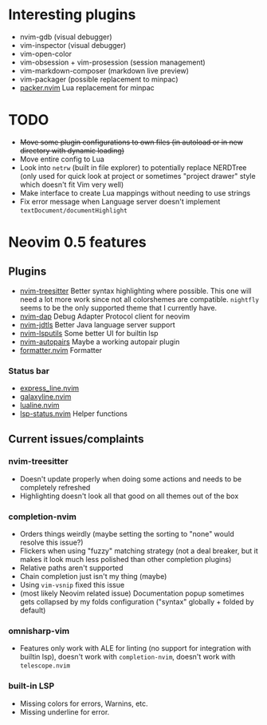 # Interesting plugins

- nvim-gdb (visual debugger)
- vim-inspector (visual debugger)
- vim-open-color
- vim-obsession + vim-prosession (session management)
- vim-markdown-composer (markdown live preview)
- vim-packager (possible replacement to minpac)
- [packer.nvim](https://github.com/wbthomason/packer.nvim)
  Lua replacement for minpac

# TODO

- ~~Move some plugin configurations to own files (in autoload or in new directory with dynamic loading)~~
- Move entire config to Lua
- Look into `netrw` (built in file explorer) to potentially replace NERDTree (only used for quick look at project or sometimes "project drawer" style which doesn't fit Vim very well)
- Make interface to create Lua mappings without needing to use strings
- Fix error message when Language server doesn't implement `textDocument/documentHighlight`

# Neovim 0.5 features

## Plugins

- [nvim-treesitter](https://github.com/nvim-treesitter/nvim-treesitter)
  Better syntax highlighting where possible.
  This one will need a lot more work since not all colorshemes are compatible. `nightfly` seems to be the only supported theme that I currently have.
- [nvim-dap](https://github.com/mfussenegger/nvim-dap)
  Debug Adapter Protocol client for neovim
- [nvim-jdtls](https://github.com/mfussenegger/nvim-jdtls)
  Better Java language server support
- [nvim-lsputils](https://github.com/RishabhRD/nvim-lsputils)
  Some better UI for builtin lsp
- [nvim-autopairs](https://github.com/windwp/nvim-autopairs)
  Maybe a working autopair plugin
- [formatter.nvim](https://github.com/mhartington/formatter.nvim)
  Formatter

### Status bar

- [express_line.nvim](https://github.com/tjdevries/express_line.nvim)
- [galaxyline.nvim](https://github.com/glepnir/galaxyline.nvim)
- [lualine.nvim](https://github.com/hoob3rt/lualine.nvim)
- [lsp-status.nvim](https://github.com/nvim-lua/lsp-status.nvim)
  Helper functions

## Current issues/complaints

### nvim-treesitter

- Doesn't update properly when doing some actions and needs to be completely refreshed
- Highlighting doesn't look all that good on all themes out of the box

### completion-nvim

- Orders things weirdly (maybe setting the sorting to "none" would resolve this issue?)
- Flickers when using "fuzzy" matching strategy (not a deal breaker, but it makes it look much less polished than other completion plugins)
- Relative paths aren't supported
- Chain completion just isn't my thing (maybe)
- Using `vim-vsnip` fixed this issue
- (most likely Neovim related issue) Documentation popup sometimes gets collapsed by my folds configuration ("syntax" globally + folded by default)

### omnisharp-vim

- Features only work with ALE for linting (no support for integration with builtin lsp), doesn't work with `completion-nvim`, doesn't work with `telescope.nvim`

### built-in LSP

- Missing colors for errors, Warnins, etc.
- Missing underline for error.
